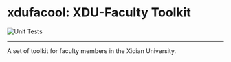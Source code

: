 # xdufacool: XDU-Faculty Toolkit

![Unit Tests](https://github.com/fredqi/xdufacool/workflows/Unit%20Tests/badge.svg)

----

A set of toolkit for faculty members in the Xidian University.
